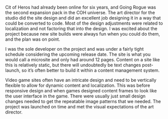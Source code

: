 Cit of Heros had already been online for six years, and Going Rogue was the second expansion pack in the COH universe. The art director for the studio did the site design and did an excellent job designing it in a way that could be converted to code. Most of the design adjustments were related to localization and not factoring that into the design. I was excited about the project because new site builds were always fun when you could do them, and the plan was on point.

I was the sole developer on the project and was under a fairly tight schedule considering the upcoming release date. The site is what you would call a microsite and only had around 12 pages. Content on a site like this is relatively static, but there will undoubtedly be text changes post-launch, so it’s often better to build it within a content management system. 

Video game sites often have an intricate design and need to be vertically flexible to allow for dynamic content and localization. This was before responsive design and when games designed content frames to look like the user interface in the game. There were usually just small design changes needed to get the repeatable image patterns that we needed. The project was launched on time and met the visual expectations of the art director.
